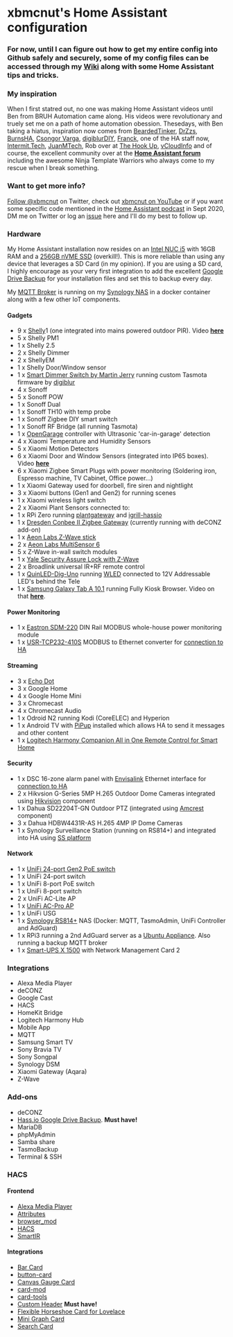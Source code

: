 # xbmcnut's Home Assistant configuration
### For now, until I can figure out how to get my entire config into Github safely and securely, some of my config files can be accessed through my [Wiki](https://github.com/xbmcnut/Hass.ioConfig/wiki "Pete's Wiki") along with some Home Assistant tips and tricks. 
### My inspiration
When I first statred out, no one was making Home Assistant videos until Ben from BRUH Automation came along. His videos were revolutionary and truely set me on a path of home automation obession. Thesedays, with Ben taking a hiatus, inspiration now comes from [BeardedTinker](https://www.youtube.com/c/beardedtinker), [DrZzs](https://www.youtube.com/c/drzzs), [BurnsHA](https://www.youtube.com/channel/UCSKQutOXuNLvFetrKuwudpg), [Csongor Varga](https://www.youtube.com/c/csongorvarga), [digiblurDIY](https://www.youtube.com/c/digiblurDIY), [Franck](https://www.youtube.com/c/FranckNijhof), one of the HA staff now, [Intermit.Tech](https://www.youtube.com/c/IntermitTech), [JuanMTech](https://www.youtube.com/c/JuanMTech), Rob over at [The Hook Up](https://www.youtube.com/c/TheHookUp), [vCloudInfo](https://www.youtube.com/c/vCloudInfo) and of course, the excellent community over at the [**Home Assistant forum**](https://community.home-assistant.io/) including the awesome Ninja Template Warriors who always come to my rescue when I break something. 
### Want to get more info?
<a href="https://twitter.com/xbmcnut?ref_src=twsrc%5Etfw" class="twitter-follow-button" data-show-count="false">Follow @xbmcnut</a> on Twitter, check out [xbmcnut on YouTube](https://www.youtube.com/petestothers) or if you want some specific code mentioned in the [Home Assistant podcast](https://hasspodcast.io/) in Sept 2020, DM me on Twitter or log an [issue](https://github.com/xbmcnut/Hass.ioConfig/issues/new/choose) here and I'll do my best to follow up.
### Hardware
My Home Assistant installation now resides on an [Intel NUC i5](https://amzn.to/2EXNOxO) with 16GB RAM and a [256GB nVME SSD](https://amzn.to/3gKl7Sk) (overkill!). This is more reliable than using any device that leverages a SD Card (in my opinion). If you are using a SD card, I highly encourage as your very first integration to add the excellent [Google Drive Backup](https://github.com/sabeechen/hassio-google-drive-backup "Hass.io Google Drive Backup Add-on") for your installation files and set this to backup every day.

My [MQTT Broker](https://hub.docker.com/_/eclipse-mosquitto) is running on my [Synology NAS](https://amzn.to/34Swp4I) in a docker container along with a few other IoT components.
#### Gadgets
* 9 x [Shelly](https://amzn.to/3jwq2ba)1 (one integrated into mains powered outdoor PIR). Video [**here**](https://www.youtube.com/watch?v=M1o80liNrhs)
* 5 x Shelly PM1
* 1 x Shelly 2.5
* 2 x Shelly Dimmer
* 2 x ShellyEM
* 1 x Shelly Door/Window sensor
* 1 x [Smart Dimmer Switch by Martin Jerry](https://amzn.to/34TD26H) running custom Tasmota firmware by [digiblur](https://github.com/digiblur/Tasmota/tree/development/bins)
* 4 x Sonoff
* 5 x Sonoff POW
* 1 x Sonoff Dual
* 1 x Sonoff TH10 with temp probe
* 1 x Sonoff Zigbee DIY smart switch
* 1 x Sonoff RF Bridge (all running Tasmota)
* 1 x [OpenGarage](https://opengarage.io/) controller with Ultrasonic 'car-in-garage' detection
* 4 x Xiaomi Temperature and Humidity Sensors
* 5 x Xiaomi Motion Detectors
* 6 x Xiaomi Door and Window Sensors (integrated into IP65 boxes). Video [**here**](https://www.youtube.com/watch?v=eTgC9VP7Di8)
* 6 x Xiaomi Zigbee Smart Plugs with power monitoring (Soldering iron, Espresso machine, TV Cabinet, Office power...)
* 1 x Xiaomi Gateway used for doorbell, fire siren and nightlight
* 3 x Xiaomi buttons (Gen1 and Gen2) for running scenes
* 1 x Xiaomi wireless light switch
* 2 x Xiaomi Plant Sensors connected to:
* 1 x RPi Zero running [plantgateway](https://github.com/ChristianKuehnel/plantgateway) and [igrill-hassio](https://github.com/WilliamAlexanderMorrison/igrill-hassio)
* 1 x [Dresden Conbee II Zigbee Gateway](https://amzn.to/3jAXMUV) (currently running with deCONZ add-on)
* 1 x [Aeon Labs Z-Wave stick](https://amzn.to/3bipmDp)
* 2 x [Aeon Labs MultiSensor 6](https://amzn.to/3hWqjEg)
* 5 x Z-Wave in-wall switch modules
* 1 x [Yale Security Assure Lock with Z-Wave](https://amzn.to/2YVRDe1)
* 2 x Broadlink universal IR+RF remote control
* 1 x [QuinLED-Dig-Uno](https://quinled.info/2020/02/11/quinled-dig-uno-pre-assembled-available/) running [WLED](https://github.com/Aircoookie/WLED) connected to 12V Addressable LED's behind the Tele
* 1 x [Samsung Galaxy Tab A 10.1](https://amzn.to/3lBp9jL) running Fully Kiosk Browser. Video on that [**here**](https://www.youtube.com/watch?v=sv67ovOhjzQ).
#### Power Monitoring
* 1 x [Eastron SDM-220](https://s.click.aliexpress.com/e/_dVaddXe) DIN Rail MODBUS whole-house power monitoring module
* 1 x [USR-TCP232-410S](https://amzn.to/2YWPnUa) MODBUS to Ethernet converter for [connection to HA](https://www.home-assistant.io/integrations/modbus/)
#### Streaming
* 3 x [Echo Dot](https://amzn.to/31MuQTQ)
* 3 x Google Home  
* 4 x Google Home Mini  
* 3 x Chromecast  
* 4 x Chromecast Audio
* 1 x Odroid N2 running Kodi (CoreELEC) and Hyperion
* 1 x Android TV with [PiPup](https://play.google.com/store/apps/details?id=nl.rogro82.pipup&hl=en) installed which allows HA to send it messages and other content
* 1 x [Logitech Harmony Companion All in One Remote Control for Smart Home](https://amzn.to/2GlEQvd)
#### Security
* 1 x DSC 16-zone alarm panel with [Envisalink](https://amzn.to/2EZTckk) Ethernet interface for [connection to HA](https://www.home-assistant.io/integrations/envisalink/)
* 2 x Hikvsion G-Series 5MP H.265 Outdoor Dome Cameras integrated using [Hikvision](https://www.home-assistant.io/integrations/hikvision/) component
* 1 x Dahua SD22204T-GN Outdoor PTZ (integrated using [Amcrest](https://www.home-assistant.io/integrations/amcrest/) component)
* 3 x Dahua HDBW4431R-AS H.265 4MP IP Dome Cameras
* 1 x Synology Surveillance Station (running on RS814+) and integrated into HA using [SS platform](https://www.home-assistant.io/integrations/synology/)

#### Network
* 1 x [UniFi 24-port Gen2 PoE switch](https://amzn.to/2QLY7Ig)
* 1 x UniFi 24-port switch  
* 1 x UniFi 8-port PoE switch  
* 1 x UniFi 8-port switch  
* 2 x UniFi AC-Lite AP  
* 1 x [UniFi AC-Pro AP](https://amzn.to/2ELV7sI)
* 1 x UniFi USG 
* 1 x [Synology RS814+](https://amzn.to/34Swp4I) NAS (Docker: MQTT, TasmoAdmin, UniFi Controller and AdGuard)
* 1 x RPi3 running a 2nd AdGuard server as a [Ubuntu Appliance](https://ubuntu.com/appliance/adguard). Also running a backup MQTT broker
* 1 x [Smart-UPS X 1500](https://amzn.to/2DjRPME) with Network Management Card 2
### Integrations
* Alexa Media Player
* deCONZ
* Google Cast
* HACS
* HomeKit Bridge
* Logitech Harmony Hub
* Mobile App
* MQTT
* Samsung Smart TV
* Sony Bravia TV
* Sony Songpal
* Synology DSM
* Xiaomi Gateway (Aqara)
* Z-Wave
### Add-ons
* deCONZ
* [Hass.io Google Drive Backup](https://github.com/sabeechen/hassio-google-drive-backup "Hass.io Google Drive Backup Add-on"). **Must have!**
* MariaDB
* phpMyAdmin
* Samba share
* TasmoBackup
* Terminal & SSH
### HACS
#### Frontend
* [Alexa Media Player](https://github.com/custom-components/alexa_media_player)
* [Attributes](https://github.com/pilotak/homeassistant-attributes)
* [browser_mod](https://github.com/thomasloven/hass-browser_mod)
* [HACS](https://github.com/hacs/integration)
* [SmartIR](https://github.com/smartHomeHub/SmartIR)
#### Integrations
* [Bar Card](https://github.com/custom-cards/bar-card)
* [button-card](https://github.com/custom-cards/button-card)
* [Canvas Gauge Card](https://github.com/custom-cards/canvas-gauge-card)
* [card-mod](https://github.com/thomasloven/lovelace-card-mod)
* [card-tools](https://github.com/thomasloven/lovelace-card-tools)
* [Custom Header](https://github.com/maykar/custom-header) **Must have!**
* [Flexible Horseshoe Card for Lovelace](https://github.com/AmoebeLabs/flex-horseshoe-card)
* [Mini Graph Card](https://github.com/kalkih/mini-graph-card)
* [Search Card](https://github.com/postlund/search-card)
